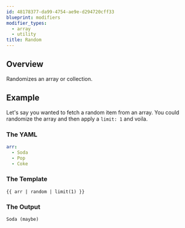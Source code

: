 ```yaml
---
id: 48178377-da99-4754-ae9e-d294720cff33
blueprint: modifiers
modifier_types:
  - array
  - utility
title: Random
---
```

## Overview
Randomizes an array or collection.

## Example

Let's say you wanted to fetch a random item from an array. You could randomize the array and then apply a `limit: 1` and voila.

### The YAML
```yaml
arr:
  - Soda
  - Pop
  - Coke
```

### The Template
```
{{ arr | random | limit(1) }}
```

### The Output
```
Soda (maybe)
```
